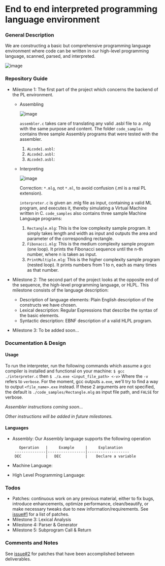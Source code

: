 # End to end interpreted programming language environment

### General Description
We are constructing a basic but comprehensive programming language environment where code can be written in our high-level programming language, scanned, parsed, and interpreted.

   ![image](https://user-images.githubusercontent.com/58636465/114106868-a3442c80-98c7-11eb-975f-a31c5f2252f7.png)


### Repository Guide
- Milestone 1: The first part of the project which concerns the backend of the PL environment.
  * Assembling
  
    ![image](https://user-images.githubusercontent.com/58636465/114107929-dbe50580-98c9-11eb-95a5-c9c00a73ddbc.png)
    
    `assembler.c` takes care of translating any valid .asbl file to a .mlg with the same purpose and content.
    The folder `code_samples` contains three sample Assembly programs that were tested with the assembler.
     1. `ALcode1.asbl`:
     2. `ALcode2.asbl`:
     3. `ALcode3.asbl`:
    
  * Interpreting

    ![image](https://user-images.githubusercontent.com/58636465/114108483-113e2300-98cb-11eb-8feb-c83f59c40434.png)
    
    Correction: `*.mlg`, not `*.ml`, to avoid confusion (.ml is a real PL extension).
    
    `interpreter.c` is given an .mlg file as input, containing a valid ML program, and executes it, thereby simulating a Virtual Machine written in C.
    `code_samples` also contains three sample Machine Language programs:
      1. `Rectangle.mlg`: This is the low complexity sample program. It simply takes length and width as input and outputs the area and parameter of the corresponding rectangle.
      2. `Fibonacci.mlg`: This is the medium complexity sample program (one loop). It prints the Fibonacci sequence until the n-th number, where n is taken as input.
      3. `PrintMultiple.mlg`: This is the higher complexity sample program (nested loop). It prints numbers from 1 to n, each as many times as that number.
      
- Milestone 2: The second part of the project looks at the opposite end of the sequence, the high-level programming language, or HLPL.
    This milestone consists of the language description:
    * Description of language elements: Plain English description of the constructs we have chosen.
    * Lexical description: Regular Expressions that describe the syntax of the basic elements.
    * Syntactic description: EBNF description of a valid HLPL program.
    
- Milestone 3: To be added soon...

### Documentation & Design
#### Usage
To run the interpreter, run the following commands which assume a gcc compiler is installed and functional on your machine:
`$ gcc  ./interpreter.c`
then
`$ ./a.exe <input_file_path> <-v>`
Where the `-v` refers to `verbose`.
For the moment, gcc outputs `a.exe`, we'll try to find a way to output `<file_name>.exe` instead.
If these 2 arguments are not specified, the default is `./code_samples/Rectangle.mlg` as input file path, and `FALSE` for verbose.

*Assembler instructions coming soon...*

*Other instructions will be added in future milestones.*

#### Languages
- Assembly:
   Our Assembly language supports the following operation
   
         Operation   |     Example     |     Explanation
       --------------|-----------------|-------------------
       DEC           |   DEC           |    Declare a variable
       
- Machine Language:
- High Level Programming Language:

### Todos
- Patches: continuous work on any previous material, either to fix bugs, introduce enhancements, optimize performance, clean/beautify, or make necessary tweaks due to new information/requirements. See
[issue#1](https://github.com/LeilaMoussa/interpreted-pl-env/issues/1) for a list of patches.
- Milestone 3: Lexical Analysis
- Milestone 4: Parser & Generator
- Milestone 5: Subprogram Call & Return

### Comments and Notes
See [issue#2](https://github.com/LeilaMoussa/interpreted-pl-env/issues/2) for patches that have been accomplished between deliverables.
